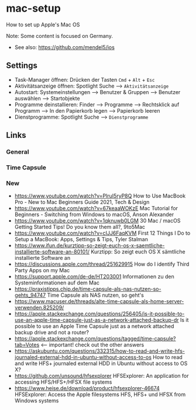 # mac-setup
How to set up Apple's Mac OS

Note: Some content is focused on Germany.
- See also: https://github.com/mendel5/ios

## Settings
- Task-Manager öffnen: Drücken der Tasten `Cmd` + `Alt` + `Esc`
- Aktivitätsanzeige öffnen: Spotlight Suche --> `Aktivitätsanzeige`
- Autostart: Systemeinstellungen --> Benutzer & Gruppen --> Benutzer auswählen --> Startobjekte
- Programme deinstallieren: Finder --> Programme --> Rechtsklick auf Programm --> In den Papierkorb legen --> Papierkorb leeren
- Dienstprogramme: Spotlight Suche --> `Dienstprogramme`

## Links
### General
### Time Capsule
### New
- https://www.youtube.com/watch?v=PlruI5ryP8Q How to Use MacBook Pro - New to Mac Beginners Guide 2021, Tech & Design
- https://www.youtube.com/watch?v=67keaaWOKzE Mac Tutorial for Beginners - Switching from Windows to macOS, Anson Alexander
- https://www.youtube.com/watch?v=1qknuwb0LGM 30 Mac / macOS Getting Started Tips! Do you know them all?, 9to5Mac
- https://www.youtube.com/watch?v=cIJJ6FaqKVM First 12 Things I Do to Setup a MacBook: Apps, Settings & Tips, Tyler Stalman
- https://www.ifun.de/kurztipp-so-zeigt-euch-os-x-saemtliche-installierte-software-an-80101/ Kurztipp: So zeigt euch OS X sämtliche installierte Software an
- https://discussions.apple.com/thread/251629915 How do I identify Third Party Apps on my Mac
- https://support.apple.com/de-de/HT203001 Informationen zu den Systeminformationen auf dem Mac
- https://praxistipps.chip.de/time-capsule-als-nas-nutzen-so-gehts_94747 Time Capsule als NAS nutzen, so geht's
- https://www.macuser.de/threads/alte-time-capsule-als-home-server-verwenden.825209/
- https://apple.stackexchange.com/questions/256405/is-it-possible-to-use-an-apple-time-capsule-just-as-a-network-attached-backup-dr Is it possible to use an Apple Time Capsule just as a network attached backup drive and not a router?
- https://apple.stackexchange.com/questions/tagged/time-capsule?tab=Votes <-- important! check out the other answers
- https://askubuntu.com/questions/332315/how-to-read-and-write-hfs-journaled-external-hdd-in-ubuntu-without-access-to-os How to read and write HFS+ journaled external HDD in Ubuntu without access to OS X?
- https://github.com/unsound/hfsexplorer HFSExplorer: An application for accessing HFS/HFS+/HFSX file systems
- https://www.heise.de/download/product/hfsexplorer-46674 HFSExplorer: Access the Apple filesystems HFS, HFS+ und HFSX from Windows systems
